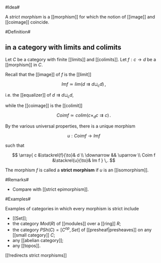 #Idea#

A _strict morphism_ is a [[morphism]] for which the notion of [[image]] and [[coimage]] coincide.

#Definition#

## in a category with limits and colimits ##

Let $C$ be a category with finite [[limits]] and [[colimits]]. Let $f : c \to d$ be a [[morphism]] in $C$.

Recall that the [[image]] of $f$ is the [[limit]] 

$$
  Im f \simeq lim( d \rightrightarrows d \sqcup_c d )
  \,,
$$

i.e. the [[equalizer]] of $d \rightrightarrows d \sqcup_c d$,

while the [[coimage]] is the [[colimit]]

$$
  Coim f \simeq colim( c \times_d c \rightrightarrows c)
  \,.
$$

By the various universal properties, there is a unique morphism 

$$
  u : Coim f \to Im f
$$

such that

$$
  \array{
      c &\stackrel{f}{\to}& d
      \\
      \downarrow && \uparrow
      \\
      Coim f &\stackrel{u}{\to}& Im f
  }
  \,.  
$$

The morphism $f$ is called a **strict morphism** if $u$ is an [[isomorphism]].

#Remarks#

* Compare with [[strict epimorphism]].

#Examples#

Examples of categories in which every morphism is strict include
* [[Set]];
* the category $Mod(R)$ of [[modules]] over a [[ring]] $R$;
* the category $PSh(C) = [C^{op},Set]$ of [[presheaf|presheaves]] on any [[small category]] $C$;
* any [[abelian category]];
* any [[topos]].

[[!redirects strict morphisms]]